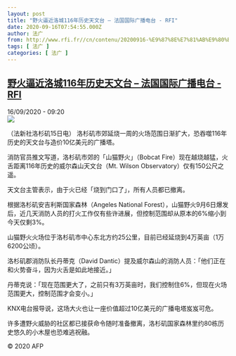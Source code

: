 ```yaml
---
layout: post
title: "野火逼近洛城116年历史天文台 – 法国国际广播电台 - RFI"
date: 2020-09-16T07:54:55.000Z
author: 法广
from: http://www.rfi.fr//cn/contenu/20200916-%E9%87%8E%E7%81%AB%E9%80%BC%E8%BF%91%E6%B4%9B%E5%9F%8E116%E5%B9%B4%E5%8E%86%E5%8F%B2%E5%A4%A9%E6%96%87%E5%8F%B0
tags: [ 法广 ]
categories: [ 法广 ]
---
```

<!--1600242895000-->
[野火逼近洛城116年历史天文台 – 法国国际广播电台 - RFI](http://www.rfi.fr//cn/contenu/20200916-%E9%87%8E%E7%81%AB%E9%80%BC%E8%BF%91%E6%B4%9B%E5%9F%8E116%E5%B9%B4%E5%8E%86%E5%8F%B2%E5%A4%A9%E6%96%87%E5%8F%B0)
------

<div>
<div>16/09/2020 - 09:20</div><img src="https://s.rfi.fr/media/display/194d0e98-f7f0-11ea-9188-005056bf87d6/w:310/p:16x9/health0002b.200916152005.jpg"><div class="t-content__body u-clearfix"><p>（法新社洛杉矶15日电）    洛杉矶市郊延烧一周的火场范围日渐扩大，恐吞噬116年历史的天文台与造价10亿美元的广播塔。</p><p>    消防官员推文写道，洛杉矶市郊的「山猫野火」（Bobcat Fire）现在越烧越猛，火舌距离116年历史的威尔森山天文台（Mt. Wilson Observatory）仅有150公尺之遥。</p><p>    天文台主管表示，由于火已经「烧到门口了」，所有人员都已撤离。</p><p>    根据洛杉矶安吉利斯国家森林（Angeles National Forest），山猫野火9月6日爆发后，近几天消防人员的打火工作仅有些许进展，但控制范围却从原本的6%缩小到今天仅剩3%。</p><p>    山猫野火火场位于洛杉矶市中心东北方约25公里，目前已经延烧到4万英亩（1万6200公顷）。</p><p>    洛杉矶郡消防队长丹蒂克（David Dantic）提及威尔森山的消防人员：「他们正在和火势奋斗，因为火舌是如此地接近。」</p><p>    丹蒂克说：「现在范围更大了，之前只有3万英亩时，我们控制住6%，但现在火场范围更大，控制范围才会变小。」</p><p>    KNX电台报导说，这场大火也让一座价值超过10亿美元的广播电塔岌岌可危。</p><p>    许多遭野火威胁的社区都已接获命令随时准备撤离，洛杉矶国家森林里约80栋历史悠久的小木屋也恐难逃祝融。</p><p class="t-copyright">© 2020 AFP</p>        </div>
</div>
